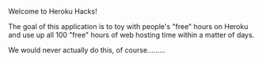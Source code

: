 Welcome to Heroku Hacks!

The goal of this application is to toy with people's "free" hours on Heroku and use up all 100 "free" hours of web hosting time within a matter of days.

We would never actually do this, of course.........
